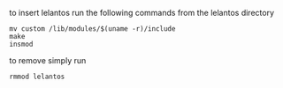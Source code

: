 to insert lelantos run the following commands from the lelantos directory
```
mv custom /lib/modules/$(uname -r)/include
make
insmod 
```
to remove simply run
```
rmmod lelantos
```
